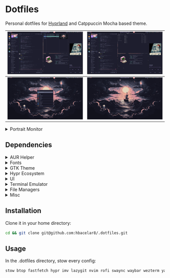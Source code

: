 # Dotfiles

Personal dotfiles for [Hyprland](https://hyprland.org/) and Catppuccin Mocha
based theme.

| ![Image 1](screenshots/all.png)       | ![Image 2](screenshots/all2.png)    |
|---------------------------------------|-------------------------------------|
| ![Image 3](screenshots/launcher.png)  | ![Image 4](screenshots/screen1.png) |

<details>
  <summary>Portrait Monitor</summary>

  ![Image 4](screenshots/screen2.png)

</details>

## Dependencies

<details>
  <summary>AUR Helper</summary>

  ```bash
  sudo pacman -S --needed base-devel
  git clone https://aur.archlinux.org/paru.git
  cd paru
  makepkg -si
  ```

</details>

<details>
  <summary>Fonts</summary>

  ```bash
  sudo pacman -S ttf-fantasque-nerd ttf-jetbrains-mono-nerd ttf-nerd-fonts-symbols
  ```

</details>

<details>
  <summary>GTK Theme</summary>

  ```bash
  paru -S catppuccin-gtk-theme-mocha xdg-desktop-portal-gtk
  ```

  ---
  **_NOTE:_**

  For configuring the GTK theme:

  ```bash
  echo -e "[preferred]\ndefault=hyprland;gtk" /usr/share/xdg-desktop-portal/hyprland-portals.conf
  ```
  ---

</details>

<details>
  <summary>Hypr Ecosystem</summary>

  ```bash
  sudo pacman -S hyprland hyprpaper hyprlock xdg-desktop-portal-hyprland hyprutils
  ```

  ```bash
  paru -S hyprshot
  ```

</details>

<details>
  <summary>UI</summary>

  ```bash
  sudo pacman -S waybar rofi-wayland swaync
  ```

</details>

<details>
  <summary>Terminal Emulator</summary>

  ```bash
  sudo pacman -S wezterm
  ```

</details>

<details>
  <summary>File Managers</summary>

  ```bash
  sudo pacman -S yazi nautilus
  ```

</details>

<details>
  <summary>Misc</summary>

  ```bash
  sudo pacman -S fastfetch btop imv neovim lazygit
  ```

</details>

## Installation

Clone it in your home directory:

```bash
cd && git clone git@github.com:hbacelar8/.dotfiles.git
```

## Usage

In the .dotfiles directory, stow every config:

```bash
stow btop fastfetch hypr imv lazygit nvim rofi swaync waybar wezterm yazi zsh
```
